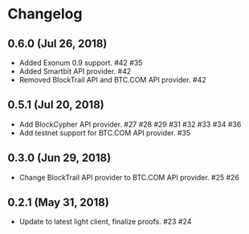 # Changelog

## 0.6.0 (Jul 26, 2018)

* Added Exonum 0.9 support. #42 #35
* Added Smartbit API provider. #42
* Removed BlockTrail API and BTC.COM API provider. #42

## 0.5.1 (Jul 20, 2018)

* Add BlockCypher API provider. #27 #28 #29 #31 #32 #33 #34 #36
* Add testnet support for BTC.COM API provider. #35 

## 0.3.0 (Jun 29, 2018)

* Change BlockTrail API provider to BTC.COM API provider. #25 #26

## 0.2.1 (May 31, 2018)

* Update to latest light client, finalize proofs. #23 #24
